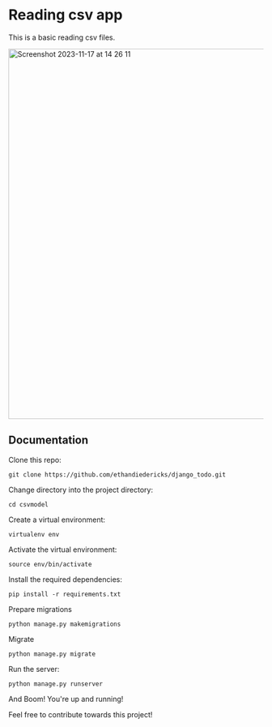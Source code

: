 # Reading csv app

This is a basic reading csv files.

<img width="731" alt="Screenshot 2023-11-17 at 14 26 11" src="https://github.com/ethandiedericks/django_todo/assets/51838346/003c9092-3709-4e24-af1d-56a471b0900e">


## Documentation

Clone this repo:
```
git clone https://github.com/ethandiedericks/django_todo.git
```
Change directory into the project directory:
```
cd csvmodel
```
Create a virtual environment:
```
virtualenv env
```
Activate the virtual environment:
```
source env/bin/activate
```
Install the required dependencies:
```
pip install -r requirements.txt
```
Prepare migrations
```
python manage.py makemigrations
```
Migrate
```
python manage.py migrate
```
Run the server:
```
python manage.py runserver
```
And Boom! You're up and running!

Feel free to contribute towards this project!
